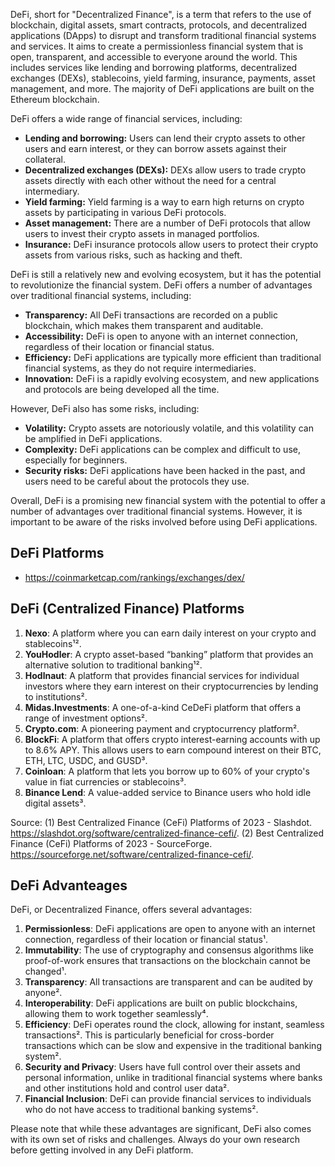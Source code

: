 DeFi, short for "Decentralized Finance", is a term that refers to the use of blockchain, digital assets, smart contracts, protocols, and decentralized applications (DApps) to disrupt and transform traditional financial systems and services. It aims to create a permissionless financial system that is open, transparent, and accessible to everyone around the world. This includes services like lending and borrowing platforms, decentralized exchanges (DEXs), stablecoins, yield farming, insurance, payments, asset management, and more. The majority of DeFi applications are built on the Ethereum blockchain.

DeFi offers a wide range of financial services, including:

* **Lending and borrowing:** Users can lend their crypto assets to other users and earn interest, or they can borrow assets against their collateral.
* **Decentralized exchanges (DEXs):** DEXs allow users to trade crypto assets directly with each other without the need for a central intermediary.
* **Yield farming:** Yield farming is a way to earn high returns on crypto assets by participating in various DeFi protocols.
* **Asset management:** There are a number of DeFi protocols that allow users to invest their crypto assets in managed portfolios.
* **Insurance:** DeFi insurance protocols allow users to protect their crypto assets from various risks, such as hacking and theft.

DeFi is still a relatively new and evolving ecosystem, but it has the potential to revolutionize the financial system. DeFi offers a number of advantages over traditional financial systems, including:

* **Transparency:** All DeFi transactions are recorded on a public blockchain, which makes them transparent and auditable.
* **Accessibility:** DeFi is open to anyone with an internet connection, regardless of their location or financial status.
* **Efficiency:** DeFi applications are typically more efficient than traditional financial systems, as they do not require intermediaries.
* **Innovation:** DeFi is a rapidly evolving ecosystem, and new applications and protocols are being developed all the time.

However, DeFi also has some risks, including:

* **Volatility:** Crypto assets are notoriously volatile, and this volatility can be amplified in DeFi applications.
* **Complexity:** DeFi applications can be complex and difficult to use, especially for beginners.
* **Security risks:** DeFi applications have been hacked in the past, and users need to be careful about the protocols they use.

Overall, DeFi is a promising new financial system with the potential to offer a number of advantages over traditional financial systems. However, it is important to be aware of the risks involved before using DeFi applications.


## DeFi Platforms 

- https://coinmarketcap.com/rankings/exchanges/dex/

## DeFi (Centralized Finance) Platforms 

1. **Nexo**: A platform where you can earn daily interest on your crypto and stablecoins¹².
2. **YouHodler**: A crypto asset-based “banking” platform that provides an alternative solution to traditional banking¹².
3. **Hodlnaut**: A platform that provides financial services for individual investors where they earn interest on their cryptocurrencies by lending to institutions².
4. **Midas.Investments**: A one-of-a-kind CeDeFi platform that offers a range of investment options².
5. **Crypto.com**: A pioneering payment and cryptocurrency platform².
6. **BlockFi**: A platform that offers crypto interest-earning accounts with up to 8.6% APY. This allows users to earn compound interest on their BTC, ETH, LTC, USDC, and GUSD³.
7. **Coinloan**: A platform that lets you borrow up to 60% of your crypto's value in fiat currencies or stablecoins³.
8. **Binance Lend**: A value-added service to Binance users who hold idle digital assets³.

Source: 
(1) Best Centralized Finance (CeFi) Platforms of 2023 - Slashdot. https://slashdot.org/software/centralized-finance-cefi/.
(2) Best Centralized Finance (CeFi) Platforms of 2023 - SourceForge. https://sourceforge.net/software/centralized-finance-cefi/.

## DeFi Advanteages 

DeFi, or Decentralized Finance, offers several advantages:

1. **Permissionless**: DeFi applications are open to anyone with an internet connection, regardless of their location or financial status¹.
2. **Immutability**: The use of cryptography and consensus algorithms like proof-of-work ensures that transactions on the blockchain cannot be changed¹.
3. **Transparency**: All transactions are transparent and can be audited by anyone².
4. **Interoperability**: DeFi applications are built on public blockchains, allowing them to work together seamlessly⁴.
5. **Efficiency**: DeFi operates round the clock, allowing for instant, seamless transactions². This is particularly beneficial for cross-border transactions which can be slow and expensive in the traditional banking system².
6. **Security and Privacy**: Users have full control over their assets and personal information, unlike in traditional financial systems where banks and other institutions hold and control user data².
7. **Financial Inclusion**: DeFi can provide financial services to individuals who do not have access to traditional banking systems².

Please note that while these advantages are significant, DeFi also comes with its own set of risks and challenges. Always do your own research before getting involved in any DeFi platform.
